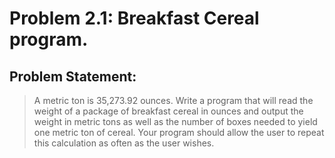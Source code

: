 # Problem 2.1: Breakfast Cereal program.

## Problem Statement:

> A metric ton is 35,273.92 ounces. Write a program that will read the weight of a package of breakfast cereal in ounces and output the weight in metric tons as well as the number of boxes needed to yield one metric ton of cereal. Your program should allow the user to repeat this calculation as often as the user wishes.